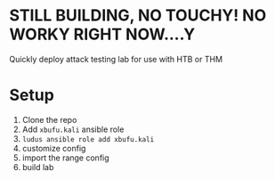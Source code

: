 # STILL BUILDING, NO TOUCHY! NO WORKY RIGHT NOW....Y

Quickly deploy attack testing lab for use with HTB or THM

# Setup
1. Clone the repo
2. Add `xbufu.kali` ansible role
  1. `ludus ansible role add xbufu.kali`
3. customize config
4. import the range config
5. build lab